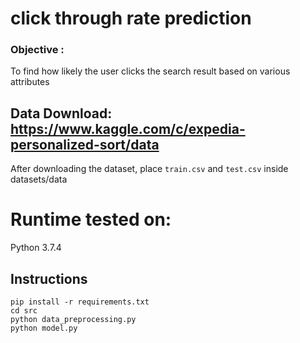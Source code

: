 # click through rate prediction

### Objective : 
To find how likely the user clicks the search result based on various attributes

## Data Download:  https://www.kaggle.com/c/expedia-personalized-sort/data
After downloading the dataset, place `train.csv` and `test.csv` inside datasets/data

# Runtime tested on: 
Python 3.7.4

## Instructions
`pip install -r requirements.txt` <br/>
`cd src` <br/>
`python data_preprocessing.py` <br/>
 `python model.py`